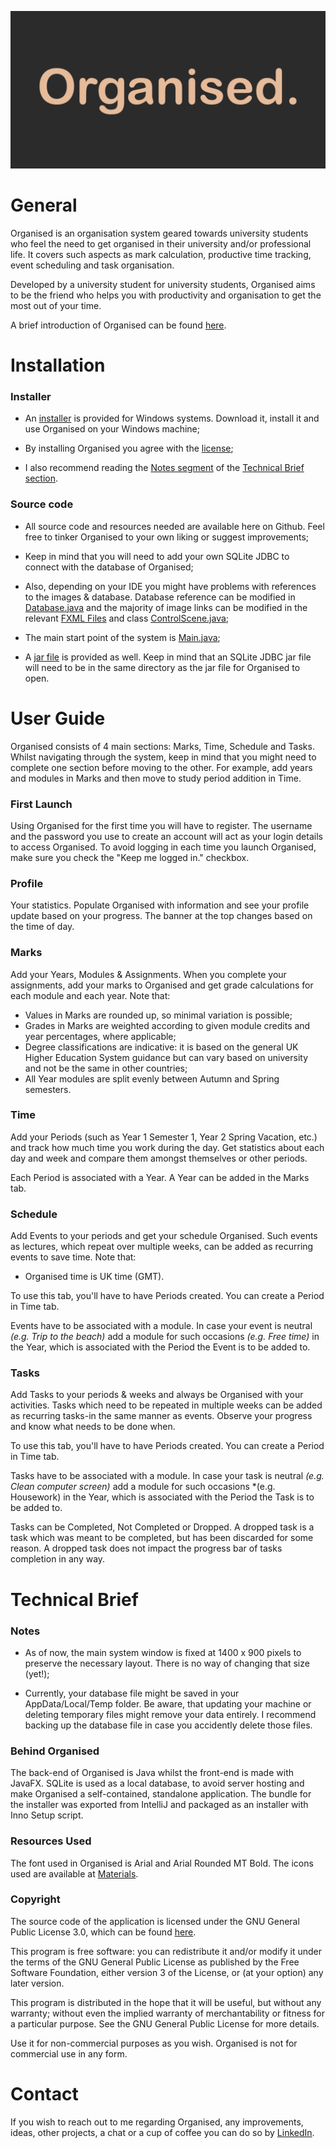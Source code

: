 ![Organised.](output/OrganisedBanner.png)

# General
Organised is an organisation system geared towards university students who feel the
need to get organised in their university and/or professional life.
It covers such aspects as mark calculation, productive time tracking, event scheduling
and task organisation.

Developed by a university student for university students, Organised aims to be the friend who helps you with
productivity and organisation to get the most out of your time.

A brief introduction of Organised can be found [here](output/OrganisedBrief.pdf).

# Installation
### Installer
- An [installer](output/OrganisedSetup.exe) is provided for Windows systems. Download it, install it and 
  use Organised on your Windows machine;

- By installing Organised you agree with the [license](LICENSE);

- I also recommend reading the [Notes segment](#notes) of the [Technical Brief section](#technical-brief).

### Source code
- All source code and resources needed are available here on Github. Feel free to tinker Organised to your own
liking or suggest improvements;

- Keep in mind that you will need to add your own SQLite JDBC to connect with the database of Organised;

- Also, depending on your IDE you might have problems with references to the images & database. Database 
  reference can be modified in [Database.java](src/database/Database.java) and the majority of image links
  can be modified in the relevant [FXML Files](src/views) and class [ControlScene.java](src/controllers/utilities/ControlScene.java);

- The main start point of the system is [Main.java](src/Main.java);
  
- A [jar file](output/Organised.jar) is provided as well. Keep in mind that an SQLite JDBC jar file will need to be in the same
  directory as the jar file for Organised to open.
  
# User Guide
Organised  consists of 4 main sections: Marks, Time, Schedule and Tasks. Whilst navigating through the
system, keep in mind that you might need to complete one section before moving to the other. For example, add
years and modules in Marks and then move to study period addition in Time.

### First Launch

Using Organised for the first time you will have to register. The username and the password you use to create an
account will act as your login details to access Organised. To avoid logging in each time you launch Organised, make
sure you check the "Keep me logged in." checkbox.

### Profile
Your statistics. Populate Organised with information and see your profile update based on your progress.
The banner at the top changes based on the time of day.
  
### Marks
Add your Years, Modules & Assignments. When you complete your assignments, add your marks to Organised and get 
grade calculations for each module and each year. Note that:
- Values in Marks are rounded up, so minimal variation is possible;
- Grades in Marks are weighted according to given module credits and year percentages, where applicable;
- Degree classifications are indicative: it is based on the general UK Higher Education System guidance but can vary
based on university and not be the same in other countries;
- All Year modules are split evenly between Autumn and Spring semesters.
  
### Time
Add your Periods (such as Year 1 Semester 1, Year 2 Spring Vacation, etc.) and track how much time you
work during the day. Get statistics about each day and week and compare them amongst themselves or other periods.

Each Period is associated with a Year. A Year can be added in the Marks tab.

### Schedule
Add Events to your periods and get your schedule Organised. Such events as lectures, which repeat over 
multiple weeks, can be added as recurring events to save time. Note that:
- Organised time is UK time (GMT).

To use this tab, you'll have to have Periods created. You can create a Period in Time tab.

Events have to be associated with a module. In case your event is neutral *(e.g. Trip to the beach)* add a module
for such occasions *(e.g. Free time)* in the Year, which is associated with the Period the Event is to be added to.
  
### Tasks
Add Tasks to your periods & weeks and always be Organised with your activities. Tasks which need to be 
repeated in multiple weeks can be added as recurring tasks-in the same manner as events. Observe your 
progress and know what needs to be done when.

To use this tab, you'll have to have Periods created. You can create a Period in Time tab.

Tasks have to be associated with a module. In case your task is neutral *(e.g. Clean computer screen)* add a module for
such occasions *(e.g. Housework) in the Year, which is associated with the Period the Task is to be added to.

Tasks can be Completed, Not Completed or Dropped. A dropped task is a task which was meant to be completed, but has
been discarded for some reason. A dropped task does not impact the progress bar of tasks completion in any way.

# Technical Brief

### Notes
 - As of now, the main system window is fixed at 1400 x 900 pixels to preserve the necessary layout.
There is no way of changing that size (yet!);

 - Currently, your database file might be saved in your AppData/Local/Temp folder. Be aware, that updating your machine or deleting
temporary files might remove your data entirely. I recommend backing up the database file in case you accidently delete those files.

### Behind Organised
The back-end of Organised is Java whilst the front-end is made with JavaFX. SQLite is used as a local database, to avoid
server hosting and make Organised a self-contained, standalone application. The bundle for the installer was exported
from IntelliJ and packaged as an installer with Inno Setup script.

### Resources Used
The font used in Organised is Arial and Arial Rounded MT Bold. The icons used are available at 
[Materials](https://material.io/resources/icons/).

### Copyright
The source code of the application is licensed under the GNU General Public License 3.0, which can be found [here](LICENSE).

This program is free software: you can redistribute it and/or modify it under the terms of the GNU General Public
License as published by the Free Software Foundation, either version 3 of the License, or (at your option) any later
version.

This program is distributed in the hope that it will be useful, but without any warranty; without even the implied
warranty of merchantability or fitness for a particular purpose.  See the GNU General Public License for more details.

Use it for non-commercial purposes as you wish. Organised is not for commercial use in any form.

# Contact
If you wish to reach out to me regarding Organised, any improvements, ideas, other projects, a chat or a cup of coffee
you can do so by [LinkedIn](https://www.linkedin.com/in/agne-knietaite/).
